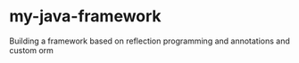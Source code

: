 # my-java-framework
Building a framework based on reflection programming and annotations and custom orm

